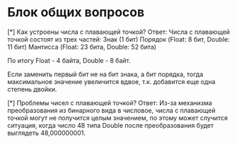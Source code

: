 #  Блок общих вопросов

[*] Как устроены числа с плавающей точкой?
Ответ: Числа с плавающей точкой состоят из трех частей:
 Знак (1 бит)
 Порядок (Float: 8 бит, Double: 11 бит)
 Мантисса (Float: 23 бита, Double: 52 бита)

По итогу Float - 4 байта, Double - 8 байт.

Если заменить первый бит не на бит знака, а бит порядка, тогда максимальное значение увеличится вдвое, т.к. добавится еще одна степень двойки.

[*] Проблемы чисел с плавающей точкой?
Ответ: Из-за механизма преобразования из бинарного вида в числовое, числа с плавающей точкой могут не получится целым значением,
       по этому может случится ситуация, когда число 48 типа Double после преобразования будет выглядеть 48,000000001.

